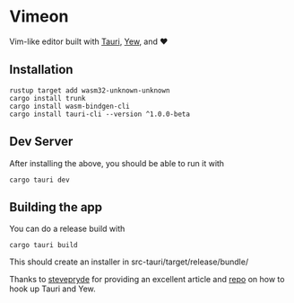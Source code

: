 # Vimeon

Vim-like editor built with [Tauri](https://tauri.studio/en/docs/get-started/intro), [Yew](https://yew.rs/docs/getting-started/introduction), and ❤️

## Installation

```shell
rustup target add wasm32-unknown-unknown
cargo install trunk
cargo install wasm-bindgen-cli
cargo install tauri-cli --version ^1.0.0-beta
```

## Dev Server 

After installing the above, you should be able to run it with

```shell
cargo tauri dev
```

## Building the app

You can do a release build with

```shell
cargo tauri build
```

This should create an installer in src-tauri/target/release/bundle/

Thanks to [stevepryde](https://github.com/stevepryde) for providing an excellent article and [repo](https://github.com/stevepryde/tauri-yew-demo) on how to hook up Tauri and Yew.
